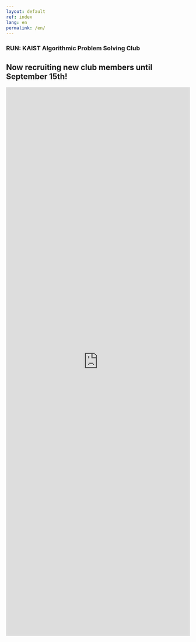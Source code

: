 ```yaml
---
layout: default
ref: index
lang: en
permalink: /en/
---
```


### RUN: KAIST Algorithmic Problem Solving Club
## Now recruiting new club members until September 15th!

<iframe src="https://docs.google.com/forms/d/e/1FAIpQLSeaB2kwHLLkSeSlnN21gKQ6GrZPOvytUv81AhZXLAHQW8z16w/viewform?usp=sf_link" frameborder="0" width="100%" height="1500px"></iframe>
